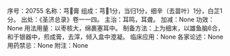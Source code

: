 序号：20755
名称：芎膏
组成：芎1分，当归1分，细辛（去苗叶）1分，白芷1分。
出处：《圣济总录》卷一一四。
主治：耳鸣，耳聋。
加减：None
功效：None
用法用量：以枣核大，绵裹塞耳中。
制备方法：上为细末，以雄鱼脑6合，和于银器中，煎成膏，去滓，倾入盒中澄凝。
临床应用：None
各家论述：None
用药禁忌：None
附注：None
